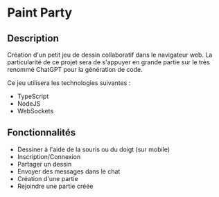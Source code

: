 # Paint Party

## Description

Création d'un petit jeu de dessin collaboratif dans le navigateur web. La particularité de ce projet sera de s'appuyer en grande partie sur le très renommé ChatGPT pour la génération de code.

Ce jeu utilisera les technologies suivantes :
* TypeScript
* NodeJS
* WebSockets

## Fonctionnalités

* Dessiner à l'aide de la souris ou du doigt (sur mobile)
* Inscription/Connexion
* Partager un dessin
* Envoyer des messages dans le chat
* Création d'une partie
* Rejoindre une partie créée